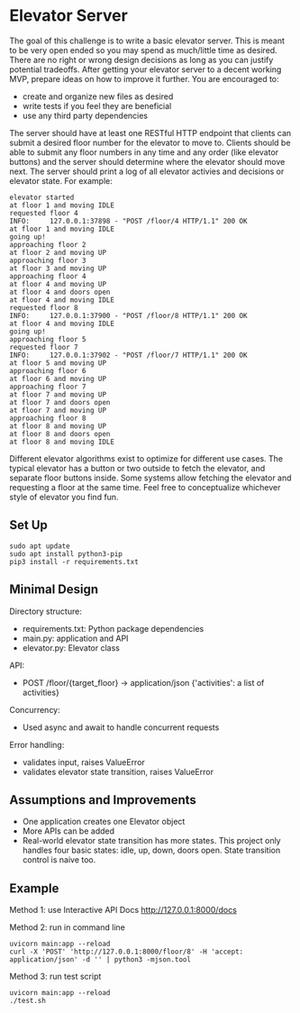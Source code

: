 # Elevator Server

The goal of this challenge is to write a basic elevator server. This is meant to be very open ended so you may spend as much/little time as desired. There are no right or wrong design decisions as long as you can justify potential tradeoffs. After getting your elevator server to a decent working MVP, prepare ideas on how to improve it further. You are encouraged to:
* create and organize new files as desired
* write tests if you feel they are beneficial
* use any third party dependencies

The server should have at least one RESTful HTTP endpoint that clients can submit a desired floor number for the elevator to move to. Clients should be able to submit any floor numbers in any time and any order (like elevator buttons) and the server should determine where the elevator should move next. The server should print a log of all elevator activies and decisions or elevator state. For example:

```
elevator started
at floor 1 and moving IDLE
requested floor 4
INFO:     127.0.0.1:37898 - "POST /floor/4 HTTP/1.1" 200 OK
at floor 1 and moving IDLE
going up!
approaching floor 2
at floor 2 and moving UP
approaching floor 3
at floor 3 and moving UP
approaching floor 4
at floor 4 and moving UP
at floor 4 and doors open
at floor 4 and moving IDLE
requested floor 8
INFO:     127.0.0.1:37900 - "POST /floor/8 HTTP/1.1" 200 OK
at floor 4 and moving IDLE
going up!
approaching floor 5
requested floor 7
INFO:     127.0.0.1:37902 - "POST /floor/7 HTTP/1.1" 200 OK
at floor 5 and moving UP
approaching floor 6
at floor 6 and moving UP
approaching floor 7
at floor 7 and moving UP
at floor 7 and doors open
at floor 7 and moving UP
approaching floor 8
at floor 8 and moving UP
at floor 8 and doors open
at floor 8 and moving IDLE
```

Different elevator algorithms exist to optimize for different use cases. The typical elevator has a button or two outside to fetch the elevator, and separate floor buttons inside. Some systems allow fetching the elevator and requesting a floor at the same time. Feel free to conceptualize whichever style of elevator you find fun.

## Set Up

```
sudo apt update
sudo apt install python3-pip
pip3 install -r requirements.txt
```

## Minimal Design

Directory structure:
* requirements.txt: Python package dependencies
* main.py: application and API
* elevator.py: Elevator class

API:
* POST /floor/{target_floor} -> application/json {'activities': a list of activities}

Concurrency:
* Used async and await to handle concurrent requests


Error handling:
* validates input, raises ValueError
* validates elevator state transition, raises ValueError

## Assumptions and Improvements

* One application creates one Elevator object
* More APIs can be added
* Real-world elevator state transition has more states. This project only handles four basic states: idle, up, down, doors open. State transition control is naive too.

## Example

Method 1: use Interactive API Docs http://127.0.0.1:8000/docs

Method 2: run in command line

```
uvicorn main:app --reload
curl -X 'POST' 'http://127.0.0.1:8000/floor/8' -H 'accept: application/json' -d '' | python3 -mjson.tool
```

Method 3: run test script

```
uvicorn main:app --reload
./test.sh
```
